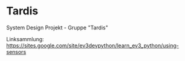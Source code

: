 # Tardis
System Design Projekt - Gruppe "Tardis"

Linksammlung:
https://sites.google.com/site/ev3devpython/learn_ev3_python/using-sensors

